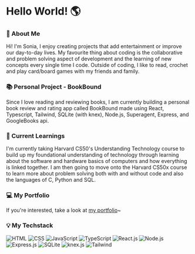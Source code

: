 # Hello World! 🌎

### 🙋 About Me
Hi! I'm Sonia, I enjoy creating projects that add entertainment or improve our day-to-day lives. My favourite thing about coding is the collaborative and problem solving aspect of development and the learning of new concepts every single time I code. Outside of coding, I like to read, crochet and play card/board games with my friends and family.

### 📚 Personal Project - BookBound 
Since I love reading and reviewing books, I am currently building a personal book review and rating app called BookBound made using React, Typescript, Tailwind, SQLite (with knex), Node.js, Superagent, Express, and GoogleBooks api.

### 🧠 Current Learnings 
I'm currently taking Harvard CS50's Understanding Technology course to build up my foundational understanding of technology through learning about the software and hardware basics of computers and how everything is linked together. I am then going to move onto the Harvard CS50x course to learn more about problem solving both with and without code and also the languages of C, Python and SQL.  

### 💻 My Portfolio
If you're interested, take a look at [my portfolio](https://sonia-huynh.github.io/)~

### 💡 My Techstack
![HTML](https://img.shields.io/badge/HTML-07405E?style=flat-square&logo=html5)
![CSS](https://img.shields.io/badge/CSS-07405E?&style=flat-square&logo=css3)
![JavaScript](https://img.shields.io/badge/JavaScript-07405E?style=flat-square&logo=javascript)
![TypeScript](https://img.shields.io/badge/TypeScript-07405E?style=flat-square&logo=typescript)
![React.js](https://img.shields.io/badge/React-07405E?style=flat-square&logo=react)
![Node.js](https://img.shields.io/badge/Node.js-07405E?style=flat-square&logo=node.js)
![Express.js](https://img.shields.io/badge/Express-07405E?style=flat-square&logo=express)
![SQLite](https://img.shields.io/badge/SQLite-07405E?style=flat-square&logo=sqlite)
![knex.js](https://img.shields.io/badge/knex.js-07405E?logo=knexdotjs)
![Tailwind](https://img.shields.io/badge/Tailwind%20CSS-07405E?logo=tailwindcss)
